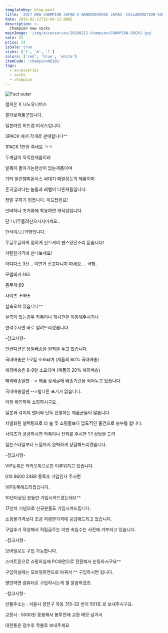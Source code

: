 ```yaml
---
templateKey: blog-post
title: '2017 NEW CHAMPION JAPAN X NANOUNIVERSE JAPAN -COLLABORATION-SOCKS 1PACK [International]'
date: 2019-02-12T15:04:12.000Z
description: >-
  Champion new socks
mainImage: '/img/accessories/20190212-champion/CHAMPION-SOCKS.jpg'
sale: 22
price: 24
isSale: true
sizes: ['s', 'm', 'l']
colors: ['red', 'blue', 'white']
itemCode: 'champion00101'
tags:
  - accessories
  - socks
  - champion
---
```


![Fuct outer](/img/accessories/20190212-champion/CHAMPION-SOCKS.jpg)

챔피온 X 나노유니버스



콜라보제품군입니다.



일본라인 미드랩 리삭스입니다.



3PACK 에서  각개로 판매합니다^^



1PACK 1만원 죽네요 ㅋㅋ



두깨감이 묵직한제품이라



발목이 돌아가는현상이 없는제품이며



기타 일반챔피온삭스 싸대기 때릴정도의 제품이며



흔히굴러다는 놈들과 레벨이 다른제품입니다.





정말 구하기 힘듭니다. 미드탑은요!



반바지나 조거류에 착용하면  개작살입니다.



단 ! 너무올려신으시지마세요..



만식이/././극혐입니다.



쭈글쭈글하게 접히게 신으셔야 쎈스있단소리 듣습니다!



저렴한가격에 만나보세요!



아디다스 3선... 이딴거 신고다니지 마세요.... 극혐..

















모델의키:183



몸무게:69



사이즈 :FREE










실측오차 있습니다^^




실측이 없는경우 카톡이나 게시판을 이용해주시거나



연락주시면 바로 알려드리겠습니다.







-참고사항-



언컨디션은 당일배송을 원칙을 두고 있습니다.



국내배송은 1-2일 소요되며 (제품의 80% 국내배송)



해외배송은 8-9일 소요되며 (제품의 20% 해외배송)



해외배송일땐 --> 제품 상세글에 배송기간을 적어두고 있습니다.



국내배송일땐 -->별다른 표기가 없습니다.



이점 확인하며 쇼핑하시구요 .



일본과 각지의 밴더와 단독 진행하는 제품군들이 많습니다.



차별화된 셀렉팅으로 타 숍 및 쇼핑몰보다 압도적인 물건으로 승부를 합니다.



사이즈가 궁금하시면 카톡이나 전화를 주시면 1:1 상담을 드려



입는스타일부터 느낌까지 완벽하게 상담해드리겠습니다.















-참고사항-





VIP등록은 카카오톡으로만 이루워지고 있습니다.



010 9600 2488 등록후 가입인사 주시면



VIP등록해드리겠습니다.



10년이상된 분들만 가입시켜드렸는데요^^



17년차 기념으로 신규분들도 가입시켜드립니다.



쇼핑몰가격보다 조금 저렴한가격에 공급해드리고 있습니다.



구입후기 작성해서 적립금주는 이딴 속임수는 사전에 거부하고 있습니다.









-참고사항-



모바일로도 구입 가능합니다.



스마트폰으로 쇼핑하실때  PC화면으로 전환해서 눈팅하시구요^^



구입하실때는 모바일화면으로 바꿔서 ^^ 구입하시면 됩니다.



웬만하면 컴퓨터로 구입하시는게 젤 깔끔하겠죠.









-참고사항-





반품주소는 : 서울시 양천구 목동 315-32 번지 501호 로 보내주시구요.



교환시 : 5000원 동봉해서 봉투안에 교환 매모 남겨서



대한통운 접수후 착불로 보내주세요
